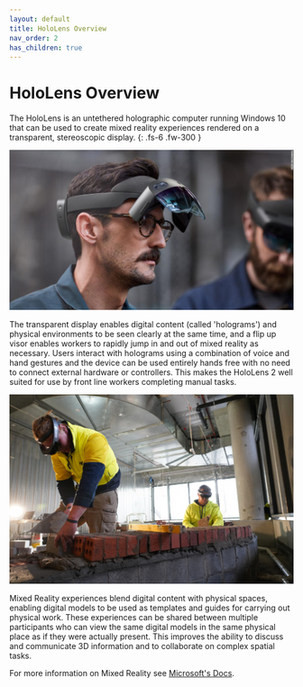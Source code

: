```yaml
---
layout: default
title: HoloLens Overview
nav_order: 2
has_children: true
---
```


# HoloLens Overview

The HoloLens is an untethered holographic computer running Windows 10 that can be used to create mixed reality experiences rendered on a transparent, stereoscopic display.
{: .fs-6 .fw-300 }

![HoloLens 2](img/HoloLens2Worker.jpeg "HoloLens 2")

The transparent display enables digital content (called 'holograms') and physical environments to be seen clearly at the same time, and a flip up visor enables workers to rapidly jump in and out of mixed reality as necessary. Users interact with holograms using a combination of voice and hand gestures and the device can be used entirely hands free with no need to connect external hardware or controllers. This makes the HoloLens 2 well suited for use by front line workers completing manual tasks.

![Mixed Reality Bricklaying with Fologram](img/MixedRealityBricklaying.jpg "Mixed Reality Bricklaying with Fologram")

Mixed Reality experiences blend digital content with physical spaces, enabling digital models to be used as templates and guides for carrying out physical work. These experiences can be shared between multiple participants who can view the same digital models in the same physical place as if they were actually present. This improves the ability to discuss and communicate 3D information and to collaborate on complex spatial tasks.

For more information on Mixed Reality see [Microsoft's Docs](https://docs.microsoft.com/en-us/windows/mixed-reality/discover/mixed-reality).
